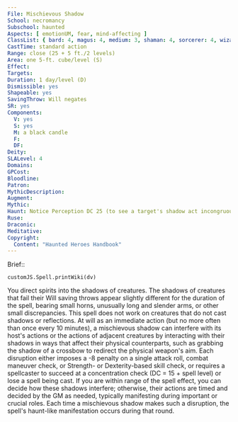 ```yaml
---
File: Mischievous Shadow
School: necromancy
Subschool: haunted
Aspects: [ emotionUM, fear, mind-affecting ]
ClassList: { bard: 4, magus: 4, medium: 3, shaman: 4, sorcerer: 4, wizard: 4, spiritualist: 4, summoner: 4, unchained summoner: 4, witch: 4 }
CastTime: standard action
Range: close (25 + 5 ft./2 levels)
Area: one 5-ft. cube/level (S)
Effect: 
Targets: 
Duration: 1 day/level (D)
Dismissible: yes
Shapeable: yes
SavingThrow: Will negates
SR: yes
Components:
  V: yes
  S: yes
  M: a black candle
  F: 
  DF: 
Deity: 
SLALevel: 4
Domains: 
GPCost: 
Bloodline: 
Patron: 
MythicDescription: 
Augment: 
Mythic: 
Haunt: Notice Perception DC 25 (to see a target's shadow act incongruously with its physical motions)  hp 2 hp/level; Trigger proximity; Reset none
Ruse: 
Draconic: 
Meditative: 
Copyright:
  Content: "Haunted Heroes Handbook"
---
```

Brief:: 

```dataviewjs
customJS.Spell.printWiki(dv)
```

You direct spirits into the shadows of creatures. The shadows of creatures that fail their Will saving throws appear slightly different for the duration of the spell, bearing small horns, unusually long and slender arms, or other small discrepancies. This spell does not work on creatures that do not cast shadows or reflections. At will as an immediate action (but no more often than once every 10 minutes), a mischievous shadow can interfere with its host's actions or the actions of adjacent creatures by interacting with their shadows in ways that affect their physical counterparts, such as grabbing the shadow of a crossbow to redirect the physical weapon's aim. Each disruption either imposes a -8 penalty on a single attack roll, combat maneuver check, or Strength- or Dexterity-based skill check, or requires a spellcaster to succeed at a concentration check (DC = 15 + spell level) or lose a spell being cast. If you are within range of the spell effect, you can decide how these shadows interfere; otherwise, their actions are timed and decided by the GM as needed, typically manifesting during important or crucial roles. Each time a mischievous shadow makes such a disruption, the spell's haunt-like manifestation occurs during that round.
